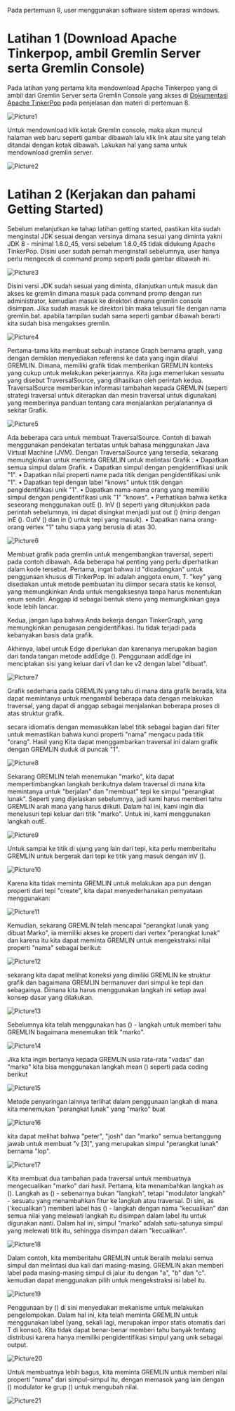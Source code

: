 Pada pertemuan 8, user menggunakan software sistem operasi windows.

# Latihan 1 (Download Apache Tinkerpop, ambil Gremlin Server serta Gremlin Console)

Pada latihan yang pertama kita mendownload Apache Tinkerpop yang di ambil dari Gremlin Server serta Gremlin Console yang akses di [Dokumentasi Apache TinkerPop](https://tinkerpop.apache.org/) pada penjelasan dan materi di pertemuan 8.

![Picture1](Picture1.jpg)

Untuk mendownload klik kotak Gremlin console, maka akan muncul halaman web baru seperti gambar dibawah lalu klik link atau site yang telah ditandai dengan kotak dibawah. Lakukan hal yang sama untuk mendownload gremlin server.

![Picture2](Picture2.jpg)


# Latihan 2 (Kerjakan dan pahami Getting Started)

Sebelum melanjutkan ke tahap latihan getting started, pastikan kita sudah menginstal JDK sesuai dengan versinya dimana sesuai yang diminta yakni JDK 8 - minimal 1.8.0_45, versi sebelum 1.8.0_45 tidak didukung Apache TinkerPop. Disini user sudah pernah menginstall sebelumnya, user hanya perlu mengecek di command promp seperti pada gambar dibawah ini. 

![Picture3](Picture3.jpg)

Disini versi JDK sudah sesuai yang diminta, dilanjutkan untuk masuk dan akses ke gremlin dimana masuk pada command promp dengan run administrator, kemudian masuk ke direktori dimana gremlin console disimpan. Jika sudah masuk ke direktori bin maka telusuri file dengan nama gremlin.bat. apabila tampilan sudah sama seperti gambar dibawah berarti kita sudah bisa mengakses gremlin.

![Picture4](Picture4.jpg)

Pertama-tama kita membuat sebuah instance Graph bernama graph, yang dengan demikian menyediakan referensi ke data yang ingin dilalui GREMLIN. Dimana, memiliki grafik tidak memberikan GREMLIN konteks yang cukup untuk melakukan pekerjaannya. Kita juga memerlukan sesuatu yang disebut TraversalSource, yang dihasilkan oleh perintah kedua. TraversalSource memberikan informasi tambahan kepada GREMLIN (seperti strategi traversal untuk diterapkan dan mesin traversal untuk digunakan) yang memberinya panduan tentang cara menjalankan perjalanannya di sekitar Grafik.

![Picture5](Picture5.jpg)

Ada beberapa cara untuk membuat TraversalSource. Contoh di bawah menggunakan pendekatan terbatas untuk bahasa menggunakan Java Virtual Machine (JVM). Dengan TraversalSource yang tersedia, sekarang memungkinkan untuk meminta GREMLIN untuk melintasi Grafik :
    •	Dapatkan semua simpul dalam Grafik.
    •	Dapatkan simpul dengan pengidentifikasi unik "1".
    •	Dapatkan nilai properti name pada titik dengan pengidentifikasi unik "1".
    •	Dapatkan tepi dengan label "knows" untuk titik dengan pengidentifikasi unik "1".
    •	Dapatkan nama-nama orang yang memiliki simpul dengan pengidentifikasi unik "1" "knows".
    •	Perhatikan bahwa ketika seseorang menggunakan outE (). InV () seperti yang ditunjukkan pada perintah sebelumnya, ini dapat 
        disingkat menjadi just out () (mirip dengan inE (). OutV () dan in () untuk tepi yang masuk).
    •	Dapatkan nama orang-orang vertex "1" tahu siapa yang berusia di atas 30.

![Picture6](Picture6.jpg)

Membuat grafik pada gremlin untuk mengembangkan traversal, seperti pada contoh dibawah. Ada beberapa hal penting yang perlu diperhatikan dalam kode tersebut. Pertama, ingat bahwa id "dicadangkan" untuk penggunaan khusus di TinkerPop. Ini adalah anggota enum, T. "key" yang disediakan untuk metode pembuatan itu diimpor secara statis ke konsol, yang memungkinkan Anda untuk mengaksesnya tanpa harus menentukan enum sendiri. Anggap id sebagai bentuk steno yang memungkinkan gaya kode lebih lancar.

Kedua, jangan lupa bahwa Anda bekerja dengan TinkerGraph, yang memungkinkan penugasan pengidentifikasi. Itu tidak terjadi pada kebanyakan basis data grafik.

Akhirnya, label untuk Edge diperlukan dan karenanya merupakan bagian dari tanda tangan metode addEdge (). Penggunaan addEdge ini menciptakan sisi yang keluar dari v1 dan ke v2 dengan label "dibuat".

![Picture7](Picture7.jpg)

Grafik sederhana pada GREMLIN yang tahu di mana data grafik berada, kita dapat memintanya untuk mengambil beberapa data dengan melakukan traversal, yang dapat di anggap sebagai menjalankan beberapa proses di atas struktur grafik. 

secara idiomatis dengan memasukkan label titik sebagai bagian dari filter untuk memastikan bahwa kunci properti "nama" mengacu pada titik "orang". Hasil yang Kita dapat menggambarkan traversal ini dalam grafik dengan GREMLIN duduk di puncak "1".

![Picture8](Picture8.jpg)

Sekarang GREMLIN telah menemukan "marko", kita dapat mempertimbangkan langkah berikutnya dalam traversal di mana kita memintanya untuk "berjalan" dan "membuat" tepi ke simpul "perangkat lunak". Seperti yang dijelaskan sebelumnya, jadi kami harus memberi tahu GREMLIN arah mana yang harus diikuti. Dalam hal ini, kami ingin dia menelusuri tepi keluar dari titik "marko". Untuk ini, kami menggunakan langkah outE.

![Picture9](Picture9.jpg)

Untuk sampai ke titik di ujung yang lain dari tepi, kita perlu memberitahu GREMLIN untuk bergerak dari tepi ke titik yang masuk dengan inV ().

![Picture10](Picture10.jpg)

Karena kita tidak meminta GREMLIN untuk melakukan apa pun dengan properti dari tepi "create", kita dapat menyederhanakan pernyataan menggunakan:

![Picture11](Picture11.jpg)

Kemudian, sekarang GREMLIN telah mencapai "perangkat lunak yang dibuat Marko", ia memiliki akses ke properti dari vertex "perangkat lunak" dan karena itu kita dapat meminta GREMLIN untuk mengekstraksi nilai properti "nama" sebagai berikut:

![Picture12](Picture12.jpg)

sekarang kita dapat melihat koneksi yang dimiliki GREMLIN ke struktur grafik dan bagaimana GREMLIN bermanuver dari simpul ke tepi dan sebagainya. Dimana kita harus menggunakan langkah ini setiap awal  konsep dasar yang dilakukan.

![Picture13](Picture13.jpg)

Sebelumnya kita telah menggunakan has () - langkah untuk memberi tahu GREMLIN bagaimana menemukan titik "marko".

![Picture14](Picture14.jpg)

Jika kita ingin bertanya kepada GREMLIN usia rata-rata "vadas" dan "marko" kita bisa menggunakan langkah mean () seperti pada coding berikut

![Picture15](Picture15.jpg)

Metode penyaringan lainnya terlihat dalam penggunaan langkah di mana kita menemukan "perangkat lunak" yang "marko" buat

![Picture16](Picture16.jpg)

kita dapat melihat bahwa "peter", "josh" dan "marko" semua bertanggung jawab untuk membuat "v [3]", yang merupakan simpul "perangkat lunak" bernama "lop".

![Picture17](Picture17.jpg)

Kita membuat dua tambahan pada traversal untuk membuatnya mengecualikan "marko" dari hasil. Pertama, kita menambahkan langkah as (). Langkah as () - sebenarnya bukan "langkah", tetapi "modulator langkah" - sesuatu yang menambahkan fitur ke langkah atau traversal. Di sini, as ('kecualikan') memberi label has () - langkah dengan nama "kecualikan" dan semua nilai yang melewati langkah itu disimpan dalam label itu untuk digunakan nanti. Dalam hal ini, simpul "marko" adalah satu-satunya simpul yang melewati titik itu, sehingga disimpan dalam "kecualikan".

![Picture18](Picture18.jpg)

Dalam contoh, kita memberitahu GREMLIN untuk beralih melalui semua simpul dan melintasi dua kali dari masing-masing. GREMLIN akan memberi label pada masing-masing simpul di jalur itu dengan "a", "b" dan "c". kemudian dapat menggunakan pilih untuk mengekstraksi isi label itu.

![Picture19](Picture19.jpg)

Penggunaan by () di sini menyediakan mekanisme untuk melakukan pengelompokan. Dalam hal ini, kita telah meminta GREMLIN untuk menggunakan label (yang, sekali lagi, merupakan impor statis otomatis dari T di konsol). Kita tidak dapat benar-benar memberi tahu banyak tentang distribusi karena hanya memiliki pengidentifikasi simpul yang unik sebagai output. 

![Picture20](Picture20.jpg)

Untuk membuatnya lebih bagus, kita meminta GREMLIN untuk memberi nilai properti "nama" dari simpul-simpul itu, dengan memasok yang lain dengan () modulator ke grup () untuk mengubah nilai.

![Picture21](Picture21.jpg)

